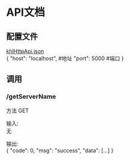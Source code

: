 # API文档

## 配置文件  
[khlHttpApi.json](https://github.com/PlumeIS/khlBot/blob/main/config/khlHttpApi.json)  
    {
        "host": "localhost", #地址
        "port": 5000  #端口
    }  
  
## 调用  
  
### /getServerName  
方法 GET  
  
输入:  
    无  
  
输出:  
    {
      "code": 0,
      "msg": "success",
      "data": [...]
    }
